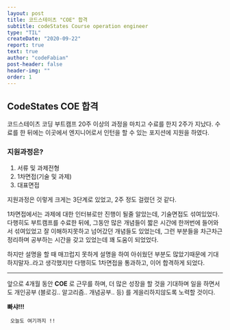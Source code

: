 ```yaml
---
layout: post
title: 코드스테이츠 "COE" 합격
subtitle: codeStates Course operation engineer
type: "TIL"
createDate: "2020-09-22"
report: true
text: true
author: "codeFabian"
post-header: false
header-img: ""
order: 1
---
```


## CodeStates COE 합격

코드스테이츠 코딩 부트캠프 20주 이상의 과정을 마치고 수료를 한지 2주가 지났다.
수료를 한 뒤에는 이곳에서 엔지니어로서 인턴을 할 수 있는 포지션에 지원을 하였다.

### 지원과정은?

1. 서류 및 과제전형
2. 1차면접(기술 및 과제)
3. 대표면접

지원과정은 이렇게 크게는 3단계로 있었고, 2주 정도 걸렸던 것 같다.

1차면접에서는 과제에 대한 인터뷰로만 진행이 될줄 알았는데, 기술면접도 섞여있었다.
다행히도 부트캠프를 수료한 뒤에, 그동안 많은 개념들이 짧은 시간에 한꺼번에 들어와서 섞여있었고 잘 이해하지못하고 넘어갔던 개념들도 있었는데, 그런 부분들을 차근차근
정리하며 공부하는 시간을 갖고 있었는데 꽤 도움이 되었었다.

하지만 설명을 할 때 매끄럽지 못하게 설명을 하여 아쉬웠던 부분도 많았기때문에 기대하지말자..라고 생각했지만 다행히도 1차면접을 통과하고, 이어 합격하게 되었다.

<hr>

앞으로 4개월 동안 **COE** 로 근무를 하며, 더 많은 성장을 할 것을 기대하며 일을 하면서도 개인공부 (블로깅.. 알고리즘.. 개념공부.. 등) 를 게을리하지않도록 노력할 것이다.

**빠샤!!!**

<code> 오늘도 여기까지 !!</code>
